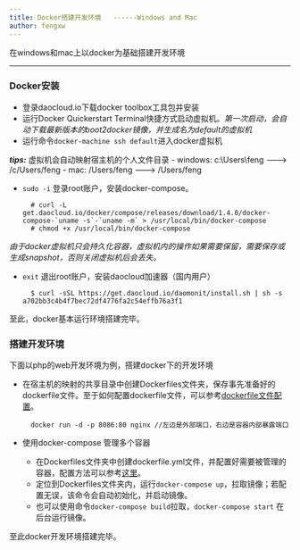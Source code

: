 ```yaml
---
title: Docker搭建开发环境   ------Windows and Mac
author: fengxw
---
```


在windows和mac上以docker为基础搭建开发环境

---

### Docker安装
* 登录daocloud.io下载docker toolbox工具包并安装
* 运行Docker Quickerstart Terminal快捷方式启动虚拟机。*第一次启动，会自动下载最新版本的boot2docker镜像，并生成名为default的虚拟机*
* 运行命令`docker-machine ssh default`进入docker虚拟机

 ***tips:*** 虚拟机会自动映射宿主机的个人文件目录
    - windows: c:\Users\feng ---> /c/Users/feng 
    - mac: /Users/feng ---> /Users/feng
* `sudo -i` 登录root账户，安装docker-compose。

        # curl -L get.daocloud.io/docker/compose/releases/download/1.4.0/docker-compose-`uname -s`-`uname -m` > /usr/local/bin/docker-compose
        # chmod +x /usr/local/bin/docker-compose
*由于docker虚拟机只会持久化容器，虚拟机内的操作如果需要保留，需要保存或生成snapshot，否则关闭虚拟机后会丢失。*
* `exit` 退出root账户，安装daocloud加速器（国内用户）

        $ curl -sSL https://get.daocloud.io/daomonit/install.sh | sh -s a702bb3c4b4f7bec72df4776fa2c54effb76a3f1
至此，docker基本运行环境搭建完毕。

### 搭建开发环境
下面以php的web开发环境为例，搭建docker下的开发环境

* 在宿主机的映射的共享目录中创建Dockerfiles文件夹，保存事先准备好的dockerfile文件。至于如何配置dockerfile文件，可以参考[dockerfile文件配置](http://)。

        docker run -d -p 8086:80 nginx //左边是外部端口，右边是容器内部暴露端口
* 使用docker-compose 管理多个容器
  * 在Dockerfiles文件夹中创建dockerfile.yml文件，并配置好需要被管理的容器，配置方法可以参考[这里]()。
  * 定位到Dockerfiles文件夹内，运行`docker-compose up`，拉取镜像；若配置无误，该命令会自动初始化，并启动镜像。
  * 也可以使用命令`docker-compose build`拉取，`docker-compose start` 在后台运行镜像。 

至此docker开发环境搭建完毕。
